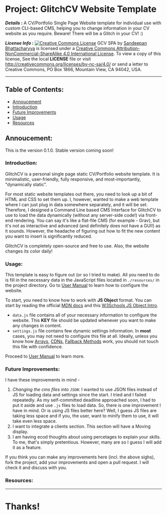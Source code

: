 # Project: GlitchCV Website Template

**_Details_ :** A CV/Portfolio Single Page Website template for individual use with custom CLI-based CMS, helping you to change information in your CV website as you require. Beware! There will be a Glitch in your CV! :)  

**_License Info_ :** <a rel="license" href="http://creativecommons.org/licenses/by-nc-sa/4.0/"><img alt="Creative Commons License" style="border-width:0" src="https://i.creativecommons.org/l/by-nc-sa/4.0/80x15.png" /></a> <span xmlns:dct="http://purl.org/dc/terms/" href="http://purl.org/dc/dcmitype/InteractiveResource" property="dct:title" rel="dct:type">GCV SPA</span> by <a xmlns:cc="http://creativecommons.org/ns#" href="https://github.com/bsandeepan95" property="cc:attributionName" rel="cc:attributionURL">Sandeepan Bhattacharyya</a> is licensed under a <a rel="license" href="http://creativecommons.org/licenses/by-nc-sa/4.0/">Creative Commons Attribution-NonCommercial-ShareAlike 4.0 International License</a>. To view a copy of this license, See the local **LICENSE** file or visit http://creativecommons.org/licenses/by-nc-sa/4.0/ or send a letter to Creative Commons, PO Box 1866, Mountain View, CA 94042, USA.  

----

## Table of Contents:
- [Annoucement](#announcement)
- [Introduction](#introduction)
- [Future Improvements](#future-improvements)
- [Usage](#usage)
- [Resources](#resources)

## Annoucement: 
This is the version 0.1.0. Stable version coming soon!

### Introduction:
GlitchCV is a personal single page static CV/Portfolio website template. It is minimalistic, user-friendly, fully responsive, and most-importantly, "dynamically static".

For most static website templates out there, you need to look up a bit of HTML and CSS to set them up. I, however, wanted to make a web template where I can just plug in data somewhere separately, and it will be set. Therefore, I designed a Command Line based CMS Interface for GlitchCV to use to load the data dynamically (without any server-side code!) via front-end rendering. You can say it's like a flat-file CMS (for example - Grav), but it's not as interactive and advanced (and definitely does not have a GUI!) as it sounds. However, the headache of figuring out how to fit the new content you want to insert is significantly reduced.

GlitchCV is completely open-source and free to use. Also, the website changes its color daily!  

### Usage:
This template is easy to figure out (or so I tried to make). All you need to do is fill in the necessary data in the JavaScript files located in `./resources/` in the project directory. Go to [User Manual](./Manual-User.md) to learn how to configure the website.

To start, you need to know how to work with **JS Object** format. You can start by reading the official [MDN docs](https://developer.mozilla.org/en-US/docs/Web/JavaScript/Guide/Working_with_Objects) and this [W3Schools JS Object Intro](https://www.w3schools.com/js/js_object_definition.asp).

-  `data.js` file contains all of your necessary information to configure the website. This **KEY** file should be updated whenever you want to make any changes in content.
- `settings.js` file contains few dynamic settings information. In **most** cases, you may not need to configure this file at all. Ideally, unless you know how [Arrays][infoArray], [CDNs][infoCDN], [Fallback Methods][FBMbasics] work, you should not touch this file with confidence.

Proceed to [User Manual](./docs/Manual-User.md) to learn more.

### Future Improvements:
I have these improvements in mind - 
 1. _Changing the cms files into `JSON`_: I wanted to use JSON files instead of JS for loading data and settings since the start. I tried and I failed repeatedly. As my self-committed deadline approached soon, I had to put it aside and use `.js` files to load data. So, there is one improvement I have in mind. Or is using JS files better here? Well, I guess JS files are taking less space and if you, the user, want to minify them to use, it will take even less space.
 2. I want to integrate a clients section. This section will have a Moving display.
 3. I am having ecod thoughts about using percetages to explain your skills. To me, that's simply pretentious. However, many are so I guess I will add it as a feature.

If you think you can make any improvements here (incl. the above sighs), fork the project, add your improvements and open a pull request. I will check it and discuss with you.

### Resources:
<!-- Name of code resources.   -->

----
# Thanks!


[infoArray]: https://www.geeksforgeeks.org/introduction-to-arrays/
[infoCDN]: https://www.cloudflare.com/learning/cdn/what-is-a-cdn/
[FBMbasics]: https://www.hanselman.com/blog/CDNsFailButYourScriptsDontHaveToFallbackFromCDNToLocalJQuery.aspx

[FBMfallbackjs]: https://eddmann.com/posts/providing-local-js-and-css-resources-for-cdn-fallbacks/
[fallbackGithubDoc]: https://github.com/dolox/fallback/blob/v1/README.md

[FAdocs]: https://fontawesome.com/how-to-use/on-the-web/referencing-icons/basic-use
